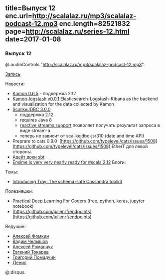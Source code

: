 title=Выпуск 12
enc.url=http://scalalaz.ru/mp3/scalalaz-podcast-12.mp3
enc.length=82521832
page=http://scalalaz.ru/series-12.html
date=2017-01-08
----
### Выпуск 12

@:audioControls "http://scalalaz.ru/mp3/scalalaz-podcast-12.mp3".

[Запись](http://scalalaz.ru/mp3/scalalaz-podcast-12.mp3)

Новости:

- [Kamon 0.6.5](http://kamon.io/teamblog/2016/12/31/kamon-0-6-5-is-out/) - поддержка 2.12
- [Kamon-logstash](https://github.com/darienmt/kamon-logstash) [v0.0.1](https://github.com/darienmt/kamon-logstash/releases/tag/v0.0.1) Elasticsearch-Logstash-Kibana as the backend and visualization for the data collected by Kamon
- [ScalikeJDBC 3.0.0](https://github.com/scalikejdbc/scalikejdbc/blob/master/notes/3.0.0.markdown)
    - поддержка 2.12
    - requires Java 8
    - [reactive streams support](https://github.com/scalikejdbc/scalikejdbc/tree/master/scalikejdbc-streams) позволяет получать результат запроса в виде stream-а
    - теперь не зависит от scalikejdbc-jsr310 (date and time API)
- Preprare to cats 0.9.0  [https://github.com/typelevel/cats/issues/1508](https://github.com/typelevel/cats/issues/1508) EtherT для левой стороны.
- [Адейт доки sbt](https://github.com/sbt/website/pull/306)
- [Ensime is very very nearly ready for #scala 2.12](https://twitter.com/fommil/status/817813303850319872?t=1&cn=ZmxleGlibGVfcmVjc18y&refsrc=email&iid=d9f8e306cfe740c98508510f76f69981&uid=55234514&nid=244+272699393)
Блоги:

Темы:

- [Introducing Troy: The schema-safe Cassandra toolkit](https://skillsmatter.com/skillscasts/9039-introducing-troy-the-schema-safe-cassandra-toolkit)

Полезняшки:

- [Practical Deep Learning For Coders](http://course.fast.ai/lessons/lessons.html) (free, python, keras, jupyter notebook)
- [https://github.com/julienrf/endpoints](https://github.com/julienrf/endpoints)

Ведущие:

- [Алексей Фомкин](http://github.com/fomkin)
- [Вадим Челышов](http://github.com/dos65)
- [Алексей Романчук](http://github.com/13h3r)
- [Евгений Токарев](http://github.com/strobe)
- [Григорий Помадчин](http://github.com/pomadchin)
- [Денис](https://twitter.com/borovikov)

@:disqus.
